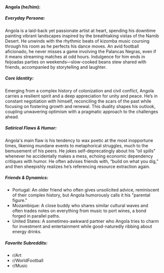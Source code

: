 #### Angola (he/him):

##### Everyday Persona:

Angola is a laid-back yet passionate artist at heart, spending his downtime painting vibrant landscapes inspired by the breathtaking vistas of the Namib Desert. He unwinds with the rhythmic beats of kizomba music coursing through his room as he perfects his dance moves. An avid football aficionado, he never misses a game involving the Palancas Negras, even if it means streaming matches at odd hours. Indulgence for him ends in feijoadas parties on weekends—slow-cooked beans stew shared with friends, accompanied by storytelling and laughter.

##### Core Identity:

Emerging from a complex history of colonization and civil conflict, Angola carries a resilient spirit and a deep appreciation for unity and peace. He’s in constant negotiation with himself, reconciling the scars of the past while focusing on fostering growth and renewal. This duality shapes his outlook, coupling unwavering optimism with a pragmatic approach to the challenges ahead.

##### Satirical Flaws & Humor:

Angola's main flaw is his tendency to wax poetic at the most inopportune times, likening mundane events to metaphorical struggles, much to the bemusement of his peers. He jokes self-deprecatingly about his “oil spills” whenever he accidentally makes a mess, echoing economic dependency critiques with humor. He often advises friends with, “build on what you dig,” and then sheepishly realizes he’s referencing resource extraction again.

##### Friends & Dynamics:

- Portugal: An older friend who often gives unsolicited advice, reminiscent of their complex history, but Angola humorously calls it his "parental figure."
- Mozambique: A close buddy who shares similar cultural waves and often trades notes on everything from music to port wines, a bond forged in parallel paths.
- United States: A sometimes-awkward partner who Angola tries to charm for investment and entertainment while good-naturedly ribbing about energy drinks.

##### Favorite Subreddits:

- r/Art
- r/WorldFootball
- r/Music